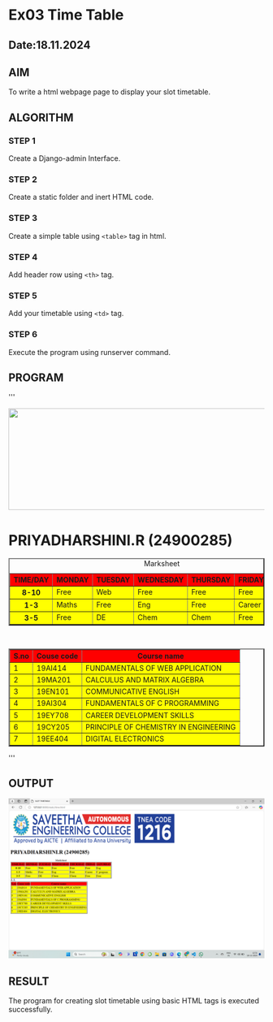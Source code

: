# Ex03 Time Table
## Date:18.11.2024

## AIM
To write a html webpage page to display your slot timetable.

## ALGORITHM
### STEP 1
Create a Django-admin Interface.

### STEP 2
Create a static folder and inert HTML code.

### STEP 3
Create a simple table using ```<table>``` tag in html.

### STEP 4
Add header row using ```<th>``` tag.

### STEP 5
Add your timetable using ```<td>``` tag.

### STEP 6
Execute the program using runserver command.

## PROGRAM
'''
<html>
<head>
     <title> SLOT TIMETABLE </title>
<body>
<img src="/static/logo.png" height="200" width="1000">
<table border="2">
    <h1>PRIYADHARSHINI.R (24900285)</h1>
    <caption>Marksheet</caption>
    <tr bgcolor="red">
        <th>TIME/DAY</th>
        <th>MONDAY</th>
        <th>TUESDAY</th>
        <th>WEDNESDAY</th>
        <th>THURSDAY</th>
        <th>FRIDAY</th>
        <th>SATURDAY</th>
    </tr>
    <tr bgcolor="yellow">
        <th>8-10</th>
        <td>Free</td>
        <td>Web</td>
        <td>Free</td>
        <td>Free</td>
        <td>Free</td>
        <td>Eng</td>
    </tr>
    <tr bgcolor="yellow">
        <th>1-3</th>
        <td>Maths</td>
        <td>Free</td>
        <td>Eng</td>
        <td>Free</td>
        <td>Career</td>
        <td>C program</td>
    </tr>
    <tr bgcolor="yellow">
        <th>3-5</th>
        <td>Free</td>
        <td>DE</td>
        <td>Chem</td>
        <td>Chem</td>
        <td>Free</td>
        <td>Free</td>
    </tr>
    </table>
</table border>
<table border="2">
    <tr bgcolor="red">
        <th>S.no</th>
        <th>Couse code</th>
        <th>Course name</th>
    </tr>
    <tr bgcolor="yellow">
        <td>1</td>
        <td>19AI414</td>
        <td>FUNDAMENTALS OF WEB APPLICATION</td>
    </tr>
    <tr bgcolor="yellow">
        <td>2</td>
        <td>19MA201</td>
        <td>CALCULUS AND MATRIX ALGEBRA </td>
    </tr>
    <tr bgcolor="yellow">
        <td>3</td>
        <td>19EN101</td>
        <td>COMMUNICATIVE ENGLISH</td>
    </tr>
    <tr bgcolor="yellow">
        <td>4</td>
        <td>19AI304</td>
        <td>FUNDAMENTALS OF C PROGRAMMING</td>
    </tr>
    <tr bgcolor="yellow">
        <td>5</td>
        <td>19EY708</td>
        <td>CAREER DEVELOPMENT SKILLS</td>
    </tr>
    <tr bgcolor="yellow">
        <td>6</td>
        <td>19CY205</td>
        <td>PRINCIPLE OF CHEMISTRY IN ENGINEERING </td>
    </tr>
    <tr bgcolor="yellow">
        <td>7</td>
        <td>19EE404</td>
        <td>DIGITAL ELECTRONICS </td>
    </tr>
</table>
</head>
</html>

'''

## OUTPUT
![alt text](<Screenshot 2024-11-18 125112.png>)

## RESULT
The program for creating slot timetable using basic HTML tags is executed successfully.
